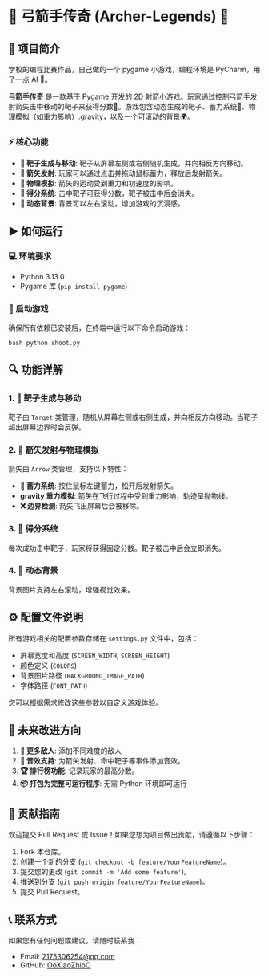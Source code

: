 
# 🏹 弓箭手传奇 (Archer-Legends) 🏹

## 📖 项目简介
学校的编程比赛作品，自己做的一个 pygame 小游戏，编程环境是 PyCharm，用了一点 AI 🤖。

**弓箭手传奇** 是一款基于 Pygame 开发的 2D 射箭小游戏。玩家通过控制弓箭手发射箭矢击中移动的靶子来获得分数🎯。游戏包含动态生成的靶子、蓄力系统💪、物理模拟（如重力影响）.gravity️，以及一个可滚动的背景🌍。

### ⚡ 核心功能
- **🎯 靶子生成与移动**: 靶子从屏幕左侧或右侧随机生成，并向相反方向移动。
- **🏹 箭矢发射**: 玩家可以通过点击并拖动鼠标蓄力，释放后发射箭矢。
- **🔬 物理模拟**: 箭矢的运动受到重力和初速度的影响。
- **💯 得分系统**: 击中靶子可获得分数，靶子被击中后会消失。
- **🌄 动态背景**: 背景可以左右滚动，增加游戏的沉浸感。

## ▶️ 如何运行
### 💻 环境要求
- Python 3.13.0
- Pygame 库 (`pip install pygame`)

### 🚀 启动游戏
确保所有依赖已安装后，在终端中运行以下命令启动游戏：
```
bash python shoot.py
``` 

## 🔍 功能详解
### 1. 🎯 靶子生成与移动
靶子由 `Target` 类管理，随机从屏幕左侧或右侧生成，并向相反方向移动。当靶子超出屏幕边界时会反弹。

### 2. 🏹 箭矢发射与物理模拟
箭矢由 `Arrow` 类管理，支持以下特性：
- **💪 蓄力系统**: 按住鼠标左键蓄力，松开后发射箭矢。
- **gravity️ 重力模拟**: 箭矢在飞行过程中受到重力影响，轨迹呈抛物线。
- **❌ 边界检测**: 箭矢飞出屏幕后会被移除。

### 3. 💯 得分系统
每次成功击中靶子，玩家将获得固定分数。靶子被击中后会立即消失。

### 4. 🌄 动态背景
背景图片支持左右滚动，增强视觉效果。

## ⚙️ 配置文件说明
所有游戏相关的配置参数存储在 `settings.py` 文件中，包括：
- 屏幕宽度和高度 (`SCREEN_WIDTH`, `SCREEN_HEIGHT`)
- 颜色定义 (`COLORS`)
- 背景图片路径 (`BACKGROUND_IMAGE_PATH`)
- 字体路径 (`FONT_PATH`)

您可以根据需求修改这些参数以自定义游戏体验。

## 🌟 未来改进方向
1. **👾 更多敌人**: 添加不同难度的敌人
2. **🎵 音效支持**: 为箭矢发射、命中靶子等事件添加音效。
3. **🏆 排行榜功能**: 记录玩家的最高分数。
4. **📦 打包为完整可运行程序**: 无需 Python 环境即可运行

## 👥 贡献指南
欢迎提交 Pull Request 或 Issue！如果您想为项目做出贡献，请遵循以下步骤：
1. Fork 本仓库。
2. 创建一个新的分支 (`git checkout -b feature/YourFeatureName`)。
3. 提交您的更改 (`git commit -m 'Add some feature'`)。
4. 推送到分支 (`git push origin feature/YourFeatureName`)。
5. 提交 Pull Request。

## 📞 联系方式
如果您有任何问题或建议，请随时联系我：
- Email: 2175306254@qq.com
- GitHub: [OoXiaoZhioO](https://github.com/OoXiaoZhioO)
```